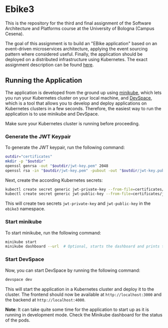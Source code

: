 # Ebike3
This is the repository for the third and final assignment of the Software Architecture and Platforms course at the University of Bologna (Campus Cesena).

The goal of this assignment is to build an "EBike application" based on an event-driven microservices architecture, applying the event sourcing pattern where considered useful. Finally, the application should be deployed on a distributed infrastructure using Kubernetes. The exact assignment description can be found [here](https://github.com/sap-2024-2025/Assignment-03).

## Running the Application
The application is developed from the ground up using [minikube](https://minikube.sigs.k8s.io/), which lets you run your Kubernetes cluster on your local machine, and [DevSpace](https://devspace.sh), which is a tool that allows you to develop and deploy applications on Kubernetes clusters in a few seconds. Therefore, the easiest way to run the application is to use minikube and DevSpace.

Make sure your Kubernetes cluster is running before proceeding.

### Generate the JWT Keypair
To generate the JWT keypair, run the following command:
```bash
outdir="certificates"
mkdir -p "$outdir"
openssl genrsa -out "$outdir/jwt-key.pem" 2048
openssl rsa -in "$outdir/jwt-key.pem" -pubout -out "$outdir/jwt-key.pub"
```

Next, create the according Kubernetes secrets:
```bash
kubectl create secret generic jwt-private-key --from-file=certificates/jwt-key.pem --namespace=ebike3
kubectl create secret generic jwt-public-key --from-file=certificates/jwt-key.pub --namespace=ebike3
```

This will create two secrets `jwt-private-key` and `jwt-public-key` in the `ebike3` namespace.

### Start minikube
To start minikube, run the following command:
```bash
minikube start
minikube dashboard --url  # Optional, starts the dashboard and prints the URL
```

### Start DevSpace
Now, you can start DevSpace by running the following command:
```bash
devspace dev
```

This will start the application in a Kubernetes cluster and deploy it to the cluster. The frontend should now be available at `http://localhost:3000` and the backend at `http://localhost:4000`.

**Note**: It can take quite some time for the application to start up as it is running in development mode. Check the Minikube dashboard for the status of the pods.
